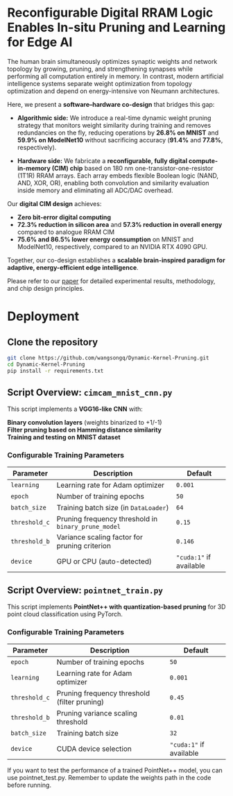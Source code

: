 # Reconfigurable Digital RRAM Logic Enables In-situ Pruning and Learning for Edge AI

The human brain simultaneously optimizes synaptic weights and network topology by growing, pruning, and strengthening synapses while performing all computation entirely in memory. In contrast, modern artificial intelligence systems separate weight optimization from topology optimization and depend on energy-intensive von Neumann architectures.

Here, we present a **software–hardware co-design** that bridges this gap:

- **Algorithmic side:** We introduce a real-time dynamic weight pruning strategy that monitors weight similarity during training and removes redundancies on the fly, reducing operations by **26.8% on MNIST** and **59.9% on ModelNet10** without sacrificing accuracy (**91.4%** and **77.8%**, respectively).

- **Hardware side:** We fabricate a **reconfigurable, fully digital compute-in-memory (CIM) chip** based on 180 nm one-transistor-one-resistor (1T1R) RRAM arrays. Each array embeds flexible Boolean logic (NAND, AND, XOR, OR), enabling both convolution and similarity evaluation inside memory and eliminating all ADC/DAC overhead.

Our **digital CIM design** achieves:

- **Zero bit-error digital computing**
- **72.3% reduction in silicon area** and **57.3% reduction in overall energy** compared to analogue RRAM CIM
- **75.6% and 86.5% lower energy consumption** on MNIST and ModelNet10, respectively, compared to an NVIDIA RTX 4090 GPU.

Together, our co-design establishes a **scalable brain-inspired paradigm for adaptive, energy-efficient edge intelligence**.

Please refer to our [paper](https://arxiv.org/abs/2506.13151) for detailed experimental results, methodology, and chip design principles.

# Deployment

## Clone the repository

```bash
git clone https://github.com/wangsongq/Dynamic-Kernel-Pruning.git
cd Dynamic-Kernel-Pruning
pip install -r requirements.txt
```
## Script Overview: `cimcam_mnist_cnn.py`

This script implements a **VGG16-like CNN** with:

**Binary convolution layers** (weights binarized to +1/-1)  
**Filter pruning based on Hamming distance similarity**  
**Training and testing on MNIST dataset**

### **Configurable Training Parameters**

| Parameter | Description | Default |
| --- | --- | --- |
| `learning` | Learning rate for Adam optimizer | `0.001` |
| `epoch` | Number of training epochs | `50` |
| `batch_size` | Training batch size (in `DataLoader`) | `64` |
| `threshold_c` | Pruning frequency threshold in `binary_prune_model` | `0.15` |
| `threshold_b` | Variance scaling factor for pruning criterion | `0.146` |
| `device` | GPU or CPU (auto-detected) | `"cuda:1"` if available |

## Script Overview: `pointnet_train.py`

This script implements **PointNet++ with quantization-based pruning** for 3D point cloud classification using PyTorch.

### **Configurable Training Parameters**

| Parameter     | Description                                   | Default   |
|---------------|-----------------------------------------------|-----------|
| `epoch`       | Number of training epochs                    | `50`     |
| `learning`    | Learning rate for Adam optimizer             | `0.001`   |
| `threshold_c` | Pruning frequency threshold (filter pruning) | `0.45`    |
| `threshold_b` | Pruning variance scaling threshold           | `0.01`    |
| `batch_size`  | Training batch size                          | `32`      |
| `device`      | CUDA device selection                        | `"cuda:1"` if available |

If you want to test the performance of a trained PointNet++ model, you can use pointnet_test.py. Remember to update the weights path in the code before running.

